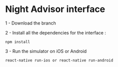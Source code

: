 # Night Advisor interface
1 - Download the branch

2 - Install all the dependencies for the interface :
```
npm install
```
3 - Run the simulator on iOS or Android
```
react-native run-ios or react-native run-android
```
